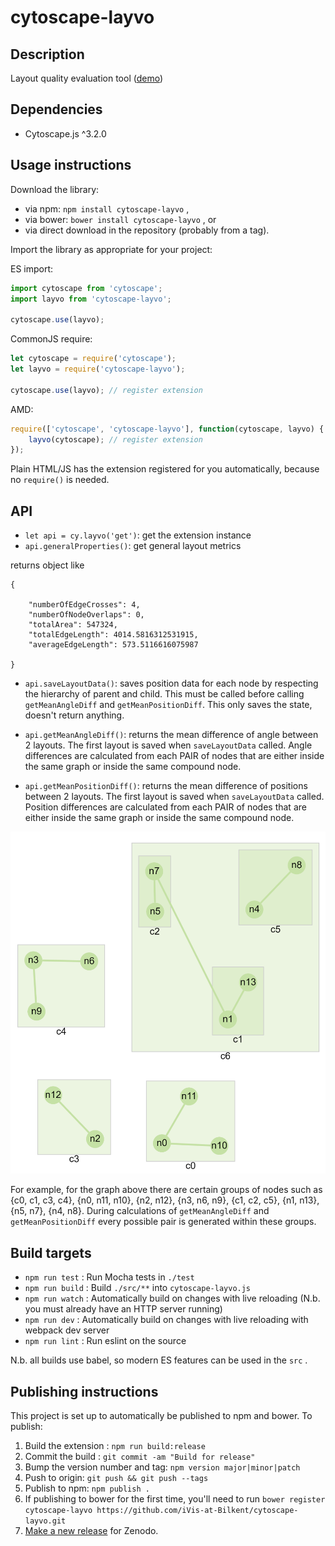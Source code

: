 cytoscape-layvo
================================================================================

## Description

Layout quality evaluation tool ([demo](https://combinatronics.com/iVis-at-Bilkent/cytoscape.js-layvo/unstable/demo/demo2.html))

## Dependencies

 * Cytoscape.js ^3.2.0

## Usage instructions

Download the library:
 * via npm: `npm install cytoscape-layvo` , 
 * via bower: `bower install cytoscape-layvo` , or
 * via direct download in the repository (probably from a tag).

Import the library as appropriate for your project:

ES import:

``` js
import cytoscape from 'cytoscape';
import layvo from 'cytoscape-layvo';

cytoscape.use(layvo);
```

CommonJS require:

``` js
let cytoscape = require('cytoscape');
let layvo = require('cytoscape-layvo');

cytoscape.use(layvo); // register extension
```

AMD:

``` js
require(['cytoscape', 'cytoscape-layvo'], function(cytoscape, layvo) {
    layvo(cytoscape); // register extension
});
```

Plain HTML/JS has the extension registered for you automatically, because no `require()` is needed.

## API

* `let api = cy.layvo('get')`: get the extension instance
* `api.generalProperties()`: get general layout metrics

returns object like 

``` 
{

    "numberOfEdgeCrosses": 4,
    "numberOfNodeOverlaps": 0,
    "totalArea": 547324,
    "totalEdgeLength": 4014.5816312531915,
    "averageEdgeLength": 573.5116616075987

}
```

* `api.saveLayoutData()`: saves position data for each node by respecting the hierarchy of parent and child. This must be called before calling `getMeanAngleDiff` and `getMeanPositionDiff`. This only saves the state, doesn't return anything.

* `api.getMeanAngleDiff()`: returns the mean difference of angle between 2 layouts. The first layout is saved when `saveLayoutData` called. Angle differences are calculated from each PAIR of nodes that are either inside the same graph or inside the same compound node.

* `api.getMeanPositionDiff()`: returns the mean difference of positions between 2 layouts. The first layout is saved when `saveLayoutData` called. Position differences are calculated from each PAIR of nodes that are either inside the same graph or inside the same compound node.

<p align="center">
<img src="demo_layvo.png" width="600" />
</p>

For example, for the graph above there are certain groups of nodes such as 
{c0, c1, c3, c4}, {n0, n11, n10}, {n2, n12}, {n3, n6, n9}, {c1, c2, c5}, {n1, n13}, {n5, n7}, {n4, n8}.  During calculations of `getMeanAngleDiff` and `getMeanPositionDiff` every possible pair is generated within these groups.

## Build targets

* `npm run test` : Run Mocha tests in `./test`
* `npm run build` : Build `./src/**` into `cytoscape-layvo.js`
* `npm run watch` : Automatically build on changes with live reloading (N.b. you must already have an HTTP server running)
* `npm run dev` : Automatically build on changes with live reloading with webpack dev server
* `npm run lint` : Run eslint on the source

N.b. all builds use babel, so modern ES features can be used in the `src` .

## Publishing instructions

This project is set up to automatically be published to npm and bower.  To publish:

1. Build the extension : `npm run build:release`
1. Commit the build : `git commit -am "Build for release"`
1. Bump the version number and tag: `npm version major|minor|patch`
1. Push to origin: `git push && git push --tags`
1. Publish to npm: `npm publish .`
1. If publishing to bower for the first time, you'll need to run `bower register cytoscape-layvo https://github.com/iVis-at-Bilkent/cytoscape-layvo.git`
1. [Make a new release](https://github.com/iVis-at-Bilkent/cytoscape-layvo/releases/new) for Zenodo.
